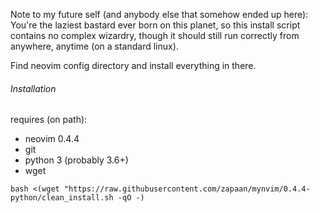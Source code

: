 Note to my future self (and anybody else that somehow ended up here):  
You're the laziest bastard ever born on this planet, so this install script contains no complex wizardry, though it should still run correctly from anywhere, anytime (on a standard linux).

Find neovim config directory and install everything in there.

###### Installation
requires (on path):
- neovim 0.4.4
- git
- python 3 (probably 3.6+)
- wget

`bash <(wget "https://raw.githubusercontent.com/zapaan/mynvim/0.4.4-python/clean_install.sh -qO -)`
